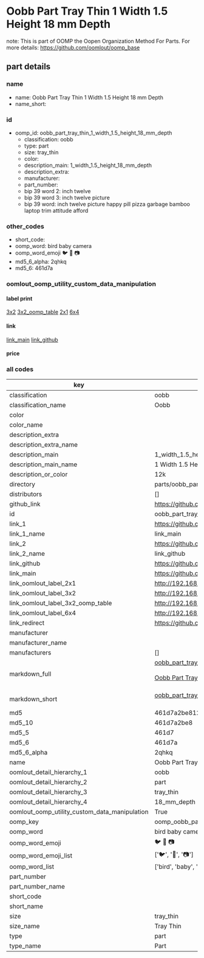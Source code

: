 # Oobb Part Tray Thin 1 Width 1.5 Height 18 mm Depth  

note: This is part of OOMP the Oopen Organization Method For Parts. For more details: https://github.com/oomlout/oomp_base

##  part details
  







### name
* name: Oobb Part Tray Thin 1 Width 1.5 Height 18 mm Depth
* name_short: 
### id
* oomp_id: oobb_part_tray_thin_1_width_1.5_height_18_mm_depth
  * classification: oobb
  * type: part
  * size: tray_thin
  * color: 
  * description_main: 1_width_1.5_height_18_mm_depth
  * description_extra: 
  * manufacturer: 
  * part_number: 
  * bip 39 word 2: inch twelve
  * bip 39 word 3: inch twelve picture
  * bip 39 word: inch twelve picture happy pill pizza garbage bamboo laptop trim attitude afford

### other_codes
* short_code: 
* oomp_word: bird baby camera
* oomp_word_emoji :bird: :baby: :camera:
* md5_6_alpha: 2qhkq
* md5_6: 461d7a






### oomlout_oomp_utility_custom_data_manipulation
#### label print
[3x2](http://192.168.1.245:1112/?label=oomp%202qhkq)
[3x2_oomp_table](http://192.168.1.108:1112/?label=oomp%202qhkq)
[2x1](http://192.168.1.242:1112/?label=oomp%202qhkq)
[6x4](http://192.168.1.55:1112/?label=oomp%202qhkq)    

#### link

[link_main](https://github.com/oomlout/oomlout_oomp_version_1_messy/tree/main/parts/oobb_part_tray_thin_1_width_1.5_height_18_mm_depth) [link_github](https://github.com/oomlout/oomlout_oomp_version_1_messy/tree/main/parts/oobb_part_tray_thin_1_width_1.5_height_18_mm_depth)                             

#### price







### all codes 
| key | value |  
| --- | --- |  
| classification | oobb |  
| classification_name | Oobb |  
| color |  |  
| color_name |  |  
| description_extra |  |  
| description_extra_name |  |  
| description_main | 1_width_1.5_height_18_mm_depth |  
| description_main_name | 1 Width 1.5 Height 18 mm Depth |  
| description_or_color | 12k |  
| directory | parts/oobb_part_tray_thin_1_width_1.5_height_18_mm_depth |  
| distributors | [] |  
| github_link | https://github.com/oomlout/oomlout_oomp_part_src/tree/main/parts/oobb_part_tray_thin_1_width_1.5_height_18_mm_depth |  
| id | oobb_part_tray_thin_1_width_1.5_height_18_mm_depth |  
| link_1 | https://github.com/oomlout/oomlout_oomp_version_1_messy/tree/main/parts/oobb_part_tray_thin_1_width_1.5_height_18_mm_depth |  
| link_1_name | link_main |  
| link_2 | https://github.com/oomlout/oomlout_oomp_version_1_messy/tree/main/parts/oobb_part_tray_thin_1_width_1.5_height_18_mm_depth |  
| link_2_name | link_github |  
| link_github | https://github.com/oomlout/oomlout_oomp_version_1_messy/tree/main/parts/oobb_part_tray_thin_1_width_1.5_height_18_mm_depth |  
| link_main | https://github.com/oomlout/oomlout_oomp_version_1_messy/tree/main/parts/oobb_part_tray_thin_1_width_1.5_height_18_mm_depth |  
| link_oomlout_label_2x1 | http://192.168.1.242:1112/?label=oomp%202qhkq |  
| link_oomlout_label_3x2 | http://192.168.1.245:1112/?label=oomp%202qhkq |  
| link_oomlout_label_3x2_oomp_table | http://192.168.1.108:1112/?label=oomp%202qhkq |  
| link_oomlout_label_6x4 | http://192.168.1.55:1112/?label=oomp%202qhkq |  
| link_redirect | https://github.com/oomlout/oomlout_oomp_version_1_messy/tree/main/parts/oobb_part_tray_thin_1_width_1.5_height_18_mm_depth |  
| manufacturer |  |  
| manufacturer_name |  |  
| manufacturers | [] |  
| markdown_full | [oobb_part_tray_thin_1_width_1.5_height_18_mm_depth](none)<br>[](none)<br>[Oobb Part Tray Thin 1 Width 1.5 Height 18 Mm Depth](none)<br><br> |  
| markdown_short | [oobb_part_tray_thin_1_width_1.5_height_18_mm_depth](none)<br><br> |  
| md5 | 461d7a2be8120bf296d2668f48bac392 |  
| md5_10 | 461d7a2be8 |  
| md5_5 | 461d7 |  
| md5_6 | 461d7a |  
| md5_6_alpha | 2qhkq |  
| name | Oobb Part Tray Thin 1 Width 1.5 Height 18 mm Depth |  
| oomlout_detail_hierarchy_1 | oobb |  
| oomlout_detail_hierarchy_2 | part |  
| oomlout_detail_hierarchy_3 | tray_thin |  
| oomlout_detail_hierarchy_4 | 18_mm_depth |  
| oomlout_oomp_utility_custom_data_manipulation | True |  
| oomp_key | oomp_oobb_part_tray_thin_1_width_1.5_height_18_mm_depth |  
| oomp_word | bird baby camera |  
| oomp_word_emoji | :bird: :baby: :camera: |  
| oomp_word_emoji_list | [':bird:', ':baby:', ':camera:'] |  
| oomp_word_list | ['bird', 'baby', 'camera'] |  
| part_number |  |  
| part_number_name |  |  
| short_code |  |  
| short_name |  |  
| size | tray_thin |  
| size_name | Tray Thin |  
| type | part |  
| type_name | Part |  
